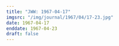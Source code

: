 ```yaml
---
title: "JWW: 1967-04-17"
imgsrc: "/img/journal/1967/04/17-23.jpg"
date: 1967-04-17
enddate: 1967-04-23
draft: false
---
```


<!-- fix pre-formatted input -->
